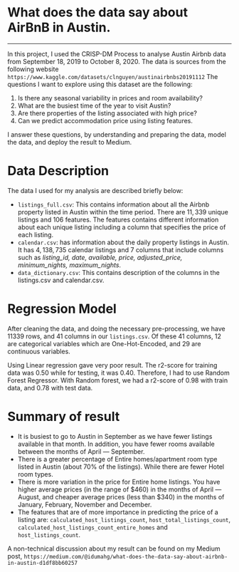 # What does the data say about AirBnB in Austin.
_________________________________________________
In this project, I used the CRISP-DM Process to analyse Austin Airbnb data from September 18, 2019 to October 8, 2020. 
The data is sources from the following website `https://www.kaggle.com/datasets/clnguyen/austinairbnbs20191112` 
The questions I want to explore using this dataset are the following:

1. Is there any seasonal variability in prices and room availability?
2. What are the busiest time of the year to visit Austin?
3. Are there properties of the listing associated with high price?
4. Can we predict accommodation price using listing features.

I answer these questions, by understanding and preparing the data, model the data, and deploy the result to Medium.

# Data Description
The data I used for my analysis are described briefly below:
- `listings_full.csv`: This contains information about all the Airbnb property listed in Austin within the time period. 
There are $11,339$ unique listings and $106$ features. The features contains different information about each unique 
listing including a column that specifies the price of each listing.
- `calendar.csv`: has information about the daily property listings in Austin. It has $4,138,735$ calendar listings 
and $7$ columns that include columns such as *listing_id, date, available, price, adjusted_price, minimum_nights, maximum_nights*.
- `data_dictionary.csv`: This contains description of the columns in the listings.csv and calendar.csv.

# Regression Model
After cleaning the data, and doing the necessary pre-processing, we have $11339$ rows, and $41$ columns in our `listings.csv`. Of these $41$ 
columns, $12$ are categorical variables which are One-Hot-Encoded, and $29$ are continuous variables. 

Using Linear regression gave very poor result. The r2-score for training data was $0.50$ while for testing, it was $0.40$. 
Therefore, I had to use Random Forest Regressor. With Random forest, we had a r2-score of $0.98$ with train data, and $0.78$ with test data.

# Summary of result
- It is busiest to go to Austin in September as we have fewer listings available in that month. In addition, you have fewer rooms available between the months of April — September.
- There is a greater percentage of Entire homes/apartment room type listed in Austin (about 70% of the listings). While there are fewer Hotel room types.
- There is more variation in the price for Entire home listings. You have higher average prices (in the range of $460) in the months of April — August, and cheaper average prices (less than $340) in the months of January, February, November and December.
- The features that are of more importance in predicting the price of a listing are: `calculated_host_listings_count`, `host_total_listings_count`, 
`calculated_host_listings_count_entire_homes` and `host_listings_count`.

A non-technical discussion about my result can be found on my Medium post, `https://medium.com/@idumahg/what-does-the-data-say-about-airbnb-in-austin-d1df8bb60257`

